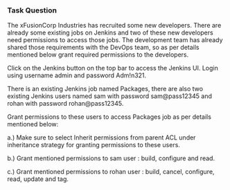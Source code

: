 ### Task Question

The xFusionCorp Industries has recruited some new developers. There are already some existing jobs on Jenkins and two of these new developers need permissions to access those jobs. The development team has already shared those requirements with the DevOps team, so as per details mentioned below grant required permissions to the developers.



Click on the Jenkins button on the top bar to access the Jenkins UI. Login using username admin and password Adm!n321.


There is an existing Jenkins job named Packages, there are also two existing Jenkins users named sam with password sam@pass12345 and rohan with password rohan@pass12345.


Grant permissions to these users to access Packages job as per details mentioned below:


a.) Make sure to select Inherit permissions from parent ACL under inheritance strategy for granting permissions to these users.


b.) Grant mentioned permissions to sam user : build, configure and read.


c.) Grant mentioned permissions to rohan user : build, cancel, configure, read, update and tag.
